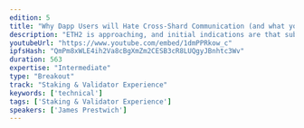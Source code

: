 ```yaml
---
edition: 5
title: "Why Dapp Users will Hate Cross-Shard Communication (and what you can do about it)"
description: "ETH2 is approaching, and initial indications are that substantially all dapp experiences will suffer. Some problems may be addressed with significant changes to design and development processes, but several tradeoffs are unavoidable without sacrificing scale, security, or decentralization. For example, essentially all popular dapps rely on the fungibility of Ether in a managed pool (e.g. Uniswap, Augur, Maker). In a sharded ecosystem, Ether is meaningfully non-fungible across shards, and users will bear monetary and management costs as a result.This talk will give an overview of cross-shard communication strategies and discuss their impact on developer and user experience. These include merged consensus, shard relays, consensus introspection, and credit markets. For each mechanism, we'll discuss expected impact on user experience metrics like execution time, transaction outcome, and price slippage.The talk is not all bad news. We've discovered some elegant new approaches that give dapps a variety of communication choices. The last section of the talk will discuss specific communication strategies that are amenable to specifi"
youtubeUrl: "https://www.youtube.com/embed/1dmPPRkow_c"
ipfsHash: "QmPm8xWLE4ih2Va8cBgXmZm2CESB3cR8LUQgyJBnhtc3Wv"
duration: 563
expertise: "Intermediate"
type: "Breakout"
track: "Staking & Validator Experience"
keywords: ['technical']
tags: ['Staking & Validator Experience']
speakers: ['James Prestwich']
---
```

